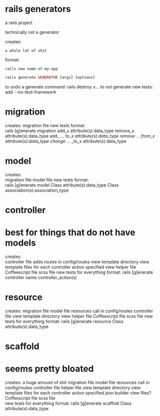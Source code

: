 # rails generators

a rails project

technically not a generator

creates:

	a whole lot of shit
	
format:

	rails new name-of-my-app

```ruby
rails generate GENERATOR [args] [options]
```

to undo a generate command: rails destroy x...
to not generate new tests: add --no-test-framework



migration
=========
creates: 
	migration file
	new tests
format: 	
	rails [g]enerate migration
		add_x attribute(s):data_type
		remove_x attribute(s):data_type
		add_ ... _to_x attribute(s):data_type
		remove_ ... _from_x attribute(s):data_type
		change_ ... _to_x attribute(s):data_type



model
=====
creates: 	
	migration file
	model file
	new tests
format: 	
	rails [g]enerate model
		Class attribute(s):data_type
		Class association(s):association_type



controller
=======================================
best for things that do not have models
=======================================
creates: 	
	controller file
	adds routes in config/routes
	view template directory
	view template files for each controller action specified
	view helper file
	Coffeescript file
	scss file
	new tests for everything
format:	
	rails [g]enerate controller
		name controller_action(s)



resource
========
creates:
	migration file
	model file
	resources call in config/routes
	controller file
	view template directory
	view helper file
	Coffeescript file
	scss file
	new tests for everything
format:
	rails [g]enerate resource
		Class attribute(s):data_type



scaffold
====================
seems pretty bloated
====================
creates:
	a huge amount of shit
	migration file
	model file
	resources call in config/routes
	controller file
	helper file
	view template directory
	view template files for each controller action specified
	json builder view files?
	Coffeescript file
	scss file	
	new tests for everything
format:
	rails [g]enerate scaffold
		Class attribute(s):data_type








